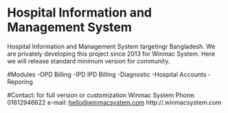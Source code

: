 # Hospital Information and Management System
Hospital Information and Management System targetingr Bangladesh. 
We are privately developing this project since 2013 for Winmac System. Here we will release standard minimum version for community. 

#Modules 
-OPD Billing
-IPD IPD Billing 
-Diagnostic 
-Hospital Accounts
-Reporing


#Contact: 
for full version or customization
Winmac System
Phone: 01612946622
e-mail: hello@winmacsystem.com
http://.winmacsystem.com
